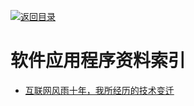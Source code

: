 [![返回目录](https://parg.co/UGo)](https://parg.co/b4z)

# 软件应用程序资料索引

* [互联网风雨十年，我所经历的技术变迁 ](http://zhangtielei.com/posts/blog-mobile-to-ai.html?hmsr=toutiao.io&utm_medium=toutiao.io&utm_source=toutiao.io)

